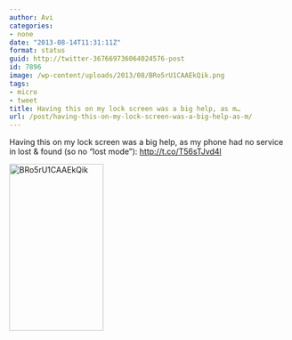 ```yaml
---
author: Avi
categories:
- none
date: "2013-08-14T11:31:11Z"
format: status
guid: http://twitter-367669736064024576-post
id: 7896
image: /wp-content/uploads/2013/08/BRo5rU1CAAEkQik.png
tags:
- micro
- tweet
title: Having this on my lock screen was a big help, as m…
url: /post/having-this-on-my-lock-screen-was-a-big-help-as-m/
---
```

Having this on my lock screen was a big help, as my phone had no service in lost & found (so no “lost mode”): http://t.co/T56sTJvd4l

<img width="169" height="300" src="http://aviflax.com/wp-content/uploads/2013/08/BRo5rU1CAAEkQik.png" class="attachment-medium" alt="BRo5rU1CAAEkQik" />